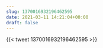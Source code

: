 ```yaml
---
slug: 1370016932196462595
date: 2021-03-11 14:21:04+00:00
draft: false
---
```


{{< tweet 1370016932196462595 >}}
